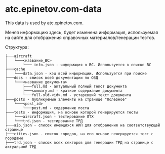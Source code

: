 # atc.epinetov.com-data
This data is used by atc.epinetov.com.

Меняя информацию здесь, будет изменена информация, используемая на сайте для отображения справочных материалов/генерации тестов.

Структура:
```
├───aircraft
│   └───<название_ВС>
│       └─── info.json - информация о ВС. Используется в списке ВС
├───cache
│   └───data.json - кэш всей информации. Используется при поиске
├───docs - список всей документации по ОВД
│   └───<название_документа>
│       ├───full.md - актуальный полный текст документа
│       ├───summary.md - краткое содержание документа
│       └───full-old-<id>.md - устаревший текст документа
├───posts - публикуемые элементы на странице "Полезное"
│   └───<post_id>
│       └───post.md - содержание поста
├───tests - информация, на основе которой генерируются тесты
│   └───aircraft.json - тестирование ЛТХ
│   └───trd.json - тестирование ТРД
├───aip.json - список имеющихся АИП для отображения на соответствующей странице
├───cities.json - список городов, на его основе генерируется тест с городами
├───trd.json - список всех секторов для генерации ТРД на странице с актуальной ТРД
```
